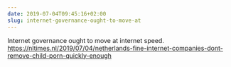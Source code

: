 ```yaml
---
date: 2019-07-04T09:45:16+02:00
slug: internet-governance-ought-to-move-at
---
```

Internet governance ought to move at internet speed. https://nltimes.nl/2019/07/04/netherlands-fine-internet-companies-dont-remove-child-porn-quickly-enough

